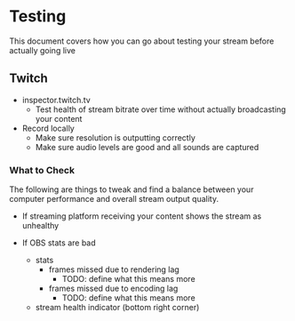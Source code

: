 # Testing
This document covers how you can go about testing your stream before actually going live

## Twitch
- inspector.twitch.tv
  - Test health of stream bitrate over time without actually broadcasting your content
- Record locally
  - Make sure resolution is outputting correctly
  - Make sure audio levels are good and all sounds are captured

### What to Check
The following are things to tweak and find a balance between your computer performance and overall stream output quality.

- If streaming platform receiving your content  shows the stream as unhealthy

- If OBS stats are bad
  - stats
    - frames missed due to rendering lag
      - TODO: define what this means more
    - frames missed due to encoding lag
      - TODO: define what this means more
  - stream health indicator (bottom right corner)
